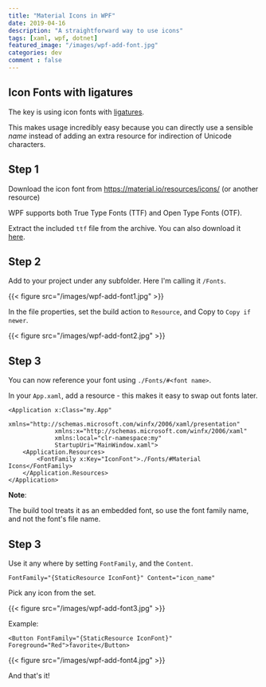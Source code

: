 ```yaml
---
title: "Material Icons in WPF"
date: 2019-04-16
description: "A straightforward way to use icons"
tags: [xaml, wpf, dotnet]
featured_image: "/images/wpf-add-font.jpg"
categories: dev
comment : false
---
```


## Icon  Fonts with ligatures

The key is using icon fonts with [ligatures][1].

This makes usage incredibly easy because you can directly use a sensible *name* instead of adding an extra resource for indirection of Unicode characters.

## Step  1

Download the icon font from https://material.io/resources/icons/ (or another resource)

WPF supports both True Type Fonts (TTF) and Open Type Fonts (OTF).

Extract the included `ttf` file from the archive. You can also download it [here][2].

## Step 2 

Add to your project under any subfolder. Here I'm calling it `/Fonts`.

{{< figure src="/images/wpf-add-font1.jpg" >}}

In the file properties, set the build action to `Resource`, and Copy to `Copy if newer`.

{{< figure src="/images/wpf-add-font2.jpg" >}}

## Step 3

You can now reference your font using `./Fonts/#<font name>`.

In your `App.xaml`, add a resource - this makes it easy to swap out fonts later.

```xaml
<Application x:Class="my.App"
             xmlns="http://schemas.microsoft.com/winfx/2006/xaml/presentation"
             xmlns:x="http://schemas.microsoft.com/winfx/2006/xaml"
             xmlns:local="clr-namespace:my"
             StartupUri="MainWindow.xaml">
    <Application.Resources>
        <FontFamily x:Key="IconFont">./Fonts/#Material Icons</FontFamily>        
    </Application.Resources>
</Application>		
```

**Note**: 

The build tool treats it as an embedded font, so use the font family name, and not the font's file name.

## Step 3

Use it any where by setting `FontFamily`, and the `Content`.

```
FontFamily="{StaticResource IconFont}" Content="icon_name"
```

Pick any icon from the set.

{{< figure src="/images/wpf-add-font3.jpg" >}}

Example:

```xaml
<Button FontFamily="{StaticResource IconFont}" Foreground="Red">favorite</Button>
```

{{< figure src="/images/wpf-add-font4.jpg" >}}

And that's it!

[1]: https://en.wikipedia.org/wiki/Orthographic_ligature	"Orthographic ligature"
[2]: /fonts/MaterialIcons-Regular.ttf	"Download MaterialIcons-Regular.ttf from here"